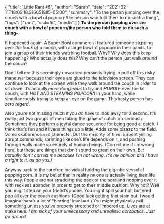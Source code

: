 {
    "title": "Little Rant #6",
    "author": "Sarah",
    "date": "2021-02-11T18:02:18.316651805-05:00",
    "summary": "To the person jumping over the couch with a bowl of popcorn/the person who told them to do such a thing",
    "tags": [
        "rant",
        "sickofit",
        "media"
    ]
}
**To the person jumping over the couch with a bowl of popcorn/the person
who told them to do such a thing-**

It happened again. A Super Bowl commercial featured someone stepping
*over the back of a couch*, with a large bowl of popcorn in their hands,
to join a group of their friends watching football. Why? Why does this
keep happening? Who actually does this? Why can’t the person just walk
*around* the couch?

Don’t tell me this seemingly unworried person is trying to pull off this
risky maneuver because their eyes are glued to the television screen.
They can continue to look at the screen while they walk around the couch
in order to sit down. It’s actually *more dangerous* to try and *HURDLE*
over the tall couch, with *HOT AND STEAMING POPCORN* in your hand, while
simultaneously trying to keep an eye on the game. This hasty person has
*zero regard*.

Also you’re not missing much if you *do* have to look away for a second.
It’s really just two groups of men taking the game of catch too
seriously. Sometimes they perform a joyful dance sequence for being good
at catch. I think that’s fun and it livens things up a little. Adds some
pizazz to the field. Some exuberance and character. But the majority of
time is spent yelling abrupt commands, sprinting like one’s life depends
on it, and pushing through walls made up entirely of human beings.
(Correct me if I’m wrong here, but these are things that don’t sound so
great on their own. *But actually don’t correct me because I’m not
wrong. It’s my opinion and I have a right to it, as do you.)*

Anyway back to the carefree individual holding the gigantic vessel of
popping corn. It is my belief that in reality no one is actually living
their life this way. People are not straddling the back of the sofa and
hopping over it with reckless abandon in order to get to their middle
cushion. Why not? Well you might step on your friend’s phone. You might
spill your hot, buttered pop all over the couch cushions. (Good luck
getting *that* stain out. I would imagine there’s a lot of “blotting”
involved.) You might physically pull something unless you’ve properly
stretched or limbered up. Lives are at stake here. *I am sick of your
unnecessary and unrealistic acrobatics. Just go around.*
